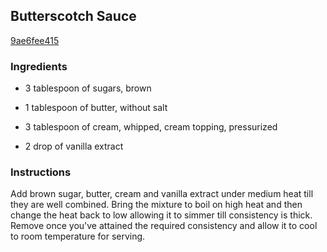 ## Butterscotch Sauce

[9ae6fee415](https://cookpad.com/us/recipes/342124-butterscotch-sauce)

### Ingredients

 - 3 tablespoon of sugars, brown

 - 1 tablespoon of butter, without salt

 - 3 tablespoon of cream, whipped, cream topping, pressurized

 - 2 drop of vanilla extract

### Instructions

Add brown sugar, butter, cream and vanilla extract under medium heat till they are well combined. Bring the mixture to boil on high heat and then change the heat back to low allowing it to simmer till consistency is thick. Remove once you've attained the required consistency and allow it to cool to room temperature for serving.